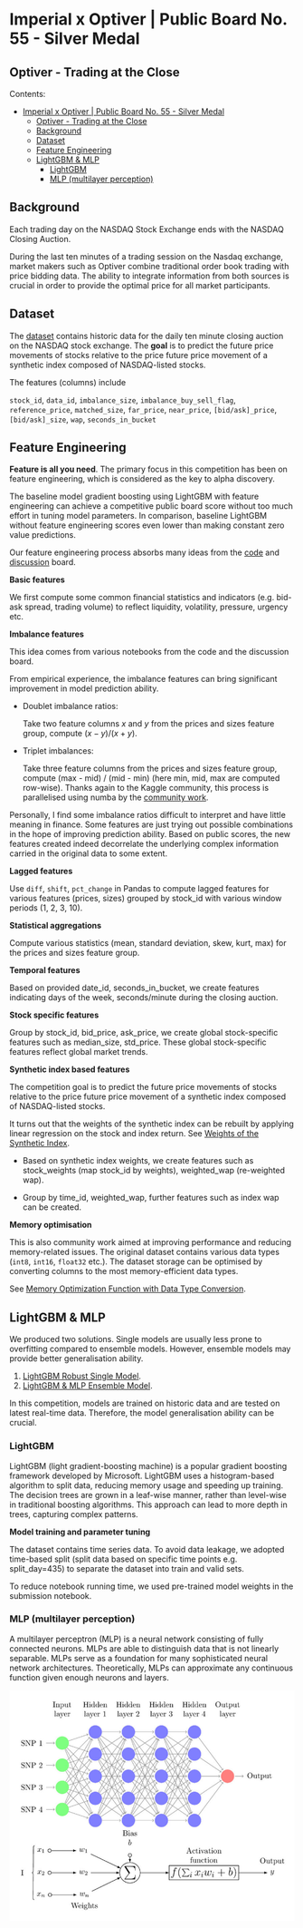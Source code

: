 # Imperial x Optiver | Public Board No. 55 - Silver Medal

## Optiver - Trading at the Close

Contents:

- [Imperial x Optiver | Public Board No. 55 - Silver Medal](#imperial-x-optiver--public-board-no-55---silver-medal)
  - [Optiver - Trading at the Close](#optiver---trading-at-the-close)
  - [Background](#background)
  - [Dataset](#dataset)
  - [Feature Engineering](#feature-engineering)
  - [LightGBM \& MLP](#lightgbm--mlp)
    - [LightGBM](#lightgbm)
    - [MLP (multilayer perception)](#mlp-multilayer-perception)

## Background

Each trading day on the NASDAQ Stock Exchange ends with the NASDAQ Closing Auction.

During the last ten minutes of a trading session on the Nasdaq exchange, market makers such as Optiver combine traditional order book trading with price bidding data. The ability to integrate information from both sources is crucial in order to provide the optimal price for all market participants.

## Dataset

The [dataset](https://www.kaggle.com/competitions/optiver-trading-at-the-close/data)
contains historic data for the daily ten minute closing auction on the NASDAQ stock exchange.
The **goal** is to predict the future price movements of stocks relative to the price future price movement of a synthetic index composed of NASDAQ-listed stocks.

The features (columns) include

`stock_id`, `data_id`, `imbalance_size`, `imbalance_buy_sell_flag`, `reference_price`, `matched_size`, `far_price`, `near_price`, `[bid/ask]_price`, `[bid/ask]_size`, `wap`, `seconds_in_bucket`

## Feature Engineering

**Feature is all you need**. The primary focus in this competition has been on feature engineering, which is considered as the key to alpha discovery.

The baseline model gradient boosting using LightGBM with feature engineering can achieve a competitive public board score without too much effort in tuning model parameters.
In comparison, baseline LightGBM without feature engineering scores even lower than making constant zero value predictions.

Our feature engineering process absorbs many ideas from the [code](https://www.kaggle.com/competitions/optiver-trading-at-the-close/code) and [discussion](https://www.kaggle.com/competitions/optiver-trading-at-the-close/discussion) board.

**Basic features**

We first compute some common financial statistics and indicators (e.g. bid-ask spread, trading volume) to reflect liquidity, volatility, pressure, urgency etc.

**Imbalance features**

This idea comes from various notebooks from the code and the discussion board.

From empirical experience, the imbalance features can bring significant improvement in model prediction ability.

- Doublet imbalance ratios:

    Take two feature columns $x$ and $y$ from the prices and sizes feature group, compute $(x - y) / (x + y)$.

- Triplet imbalances:

    Take three feature columns from the prices and sizes feature group, compute (max - mid) / (mid - min) (here min, mid, max are computed row-wise). Thanks again to the Kaggle community, this process is parallelised using numba by the [community work](https://www.kaggle.com/code/lblhandsome/optiver-robust-best-single-model/notebook).

Personally, I find some imbalance ratios difficult to interpret and have little meaning in finance. Some features are just trying out possible combinations in the hope of improving prediction ability. Based on public scores, the new features created indeed decorrelate the underlying complex information carried in the original data to some extent.

**Lagged features**

Use `diff`, `shift`, `pct_change` in Pandas to compute lagged features for various features (prices, sizes) grouped by stock_id with various window periods (1, 2, 3, 10).

**Statistical aggregations**

Compute various statistics (mean, standard deviation, skew, kurt, max) for the prices and sizes feature group.

**Temporal features**

Based on provided date_id, seconds_in_bucket, we create features indicating days of the week, seconds/minute during the closing auction.

**Stock specific features**

Group by stock_id, bid_price, ask_price, we create global stock-specific features such as median_size, std_price. These global stock-specific features reflect global market trends.

**Synthetic index based features**

The competition goal is to predict the future price movements of stocks relative to the price future price movement of a synthetic index composed of NASDAQ-listed stocks.

It turns out that the weights of the synthetic index can be rebuilt by applying linear regression on the stock and index return. See [Weights of the Synthetic Index](https://www.kaggle.com/competitions/optiver-trading-at-the-close/discussion/442851).

- Based on synthetic index weights, we create features such as stock_weights (map stock_id by weights), weighted_wap (re-weighted wap).

- Group by time_id, weighted_wap, further features such as index wap can be created.

**Memory optimisation**

This is also community work aimed at improving performance and reducing memory-related issues. The original dataset contains various data types (`int8`, `int16`, `float32` etc.). The dataset storage can be optimised by converting columns to the most memory-efficient data types.

See [Memory Optimization Function with Data Type Conversion](https://www.kaggle.com/code/zulqarnainali/lgb-fine-tuned-explained#%F0%9F%9A%80-Memory-Optimization-Function-with-Data-Type-Conversion-%F0%9F%A7%B9).

## LightGBM & MLP

We produced two solutions. Single models are usually less prone to overfitting compared to ensemble models. However, ensemble models may provide better generalisation ability.

1. [LightGBM Robust Single Model](https://github.com/liyiyan128/optiver-trading-at-the-close/blob/d5bc5e3458820dfee7bab1afe52d99306df3c98f/code/lgbm.ipynb).
2. [LightGBM & MLP Ensemble Model](https://github.com/liyiyan128/optiver-trading-at-the-close/blob/d5bc5e3458820dfee7bab1afe52d99306df3c98f/code/lgbm_mlp.ipynb).

In this competition, models are trained on historic data and are tested on latest real-time data. Therefore, the model generalisation ability can be crucial.

### LightGBM

LightGBM (light gradient-boosting machine) is a popular gradient boosting framework developed by Microsoft. LightGBM uses a histogram-based algorithm to split data, reducing memory usage and speeding up training. The decision trees are grown in a leaf-wise manner, rather than level-wise in traditional boosting algorithms. This approach can lead to more depth in trees, capturing complex patterns.

**Model training and parameter tuning**

The dataset contains time series data. To avoid data leakage, we adopted time-based split (split data based on specific time points e.g. split_day=435) to separate the dataset into train and valid sets.

To reduce notebook running time, we used pre-trained model weights in the submission notebook.

### MLP (multilayer perception)

A multilayer perceptron (MLP) is a neural network consisting of fully connected neurons. MLPs are able to distinguish data that is not linearly separable.
MLPs serve as a foundation for many sophisticated neural network architectures.
Theoretically, MLPs can approximate any continuous function given enough neurons and layers.

![MLP](https://github.com/liyiyan128/optiver-trading-at-the-close/blob/main/figure_mlp.png)
